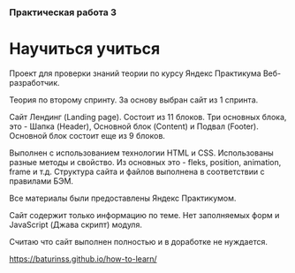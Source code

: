 ### Практическая работа 3

# Научиться учиться

Проект для проверки знаний теории по курсу Яндекс Практикума Веб-разработчик.

Теория по второму спринту. За основу выбран сайт из 1 спринта.

Сайт Лендинг (Landing page). Состоит из 11 блоков. Три основных блока, это - Шапка (Header), Основной блок (Content) и Подвал (Footer). Основной блок состоит еще из 9 блоков.

Выполнен с использованием технологии HTML и CSS. Использованы разные методы и свойство. Из основных это - fleks, position, animation, frame и т.д. Структура сайта и файлов выполнена в соответствии с правилами БЭМ.

Все материалы были предоставлены Яндекс Практикумом.

Сайт содержит только информацию по теме. Нет заполняемых форм и JavaScript (Джава скрипт) модуля.

Считаю что сайт выполнен полностью и в доработке не нуждается.

https://baturinss.github.io/how-to-learn/